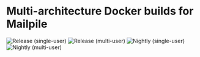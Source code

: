 # Multi-architecture Docker builds for Mailpile

![Release (single-user)](https://github.com/fpiesche/docker-mailpile/actions/workflows/build-tags.yml/badge.svg)
![Release (multi-user)](https://github.com/fpiesche/docker-mailpile/actions/workflows/build-multipile-tags.yml/badge.svg)
![Nightly (single-user)](https://github.com/fpiesche/docker-mailpile/actions/workflows/build-nightly.yml/badge.svg)
![Nightly (multi-user)](https://github.com/fpiesche/docker-mailpile/actions/workflows/build-multipile-nightly.yml/badge.svg)

